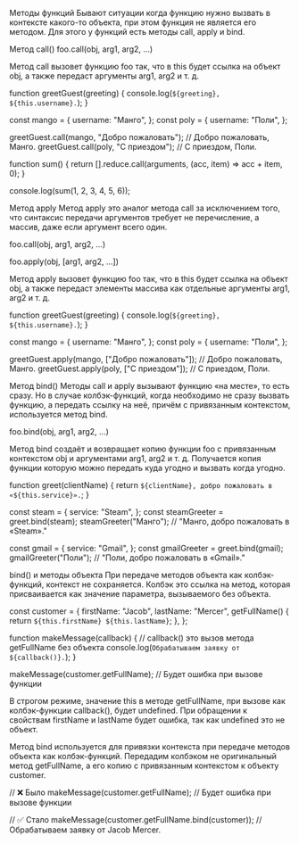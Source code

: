 Методы функций
Бывают ситуации когда функцию нужно вызвать в контексте какого-то объекта, при этом функция не является его методом. Для этого у функций есть методы call, apply и bind.

Метод call()
foo.call(obj, arg1, arg2, ...)

Метод call вызовет функцию foo так, что в this будет ссылка на объект obj, а также передаст аргументы arg1, arg2 и т. д.

function greetGuest(greeting) {
  console.log(`${greeting}, ${this.username}.`);
}

const mango = {
  username: "Манго",
};
const poly = {
  username: "Поли",
};

greetGuest.call(mango, "Добро пожаловать"); // Добро пожаловать, Манго.
greetGuest.call(poly, "С приездом"); // С приездом, Поли.

function sum() {
  return [].reduce.call(arguments, (acc, item) => acc + item, 0);
}

console.log(sum(1, 2, 3, 4, 5, 6));

Метод apply
Метод apply это аналог метода call за исключением того, что синтаксис передачи аргументов требует не перечисление, а массив, даже если аргумент всего один.

foo.call(obj, arg1, arg2, ...)

foo.apply(obj, [arg1, arg2, ...])

Метод apply вызовет функцию foo так, что в this будет ссылка на объект obj, а также передаст элементы массива как отдельные аргументы arg1, arg2 и т. д.

function greetGuest(greeting) {
  console.log(`${greeting}, ${this.username}.`);
}

const mango = {
  username: "Манго",
};
const poly = {
  username: "Поли",
};

greetGuest.apply(mango, ["Добро пожаловать"]); // Добро пожаловать, Манго.
greetGuest.apply(poly, ["С приездом"]); // С приездом, Поли.

Метод bind()
Методы call и apply вызывают функцию «на месте», то есть сразу. Но в случае колбэк-функций, когда необходимо не сразу вызвать функцию, а передать ссылку на неё, причём с привязанным контекстом, используется метод bind.

foo.bind(obj, arg1, arg2, ...)

Метод bind создаёт и возвращает копию функции foo с привязанным контекстом obj и аргументами arg1, arg2 и т. д. Получается копия функции которую можно передать куда угодно и вызвать когда угодно.

function greet(clientName) {
  return `${clientName}, добро пожаловать в «${this.service}».`;
}

const steam = {
  service: "Steam",
};
const steamGreeter = greet.bind(steam);
steamGreeter("Манго"); // "Манго, добро пожаловать в «Steam»."

const gmail = {
  service: "Gmail",
};
const gmailGreeter = greet.bind(gmail);
gmailGreeter("Поли"); // "Поли, добро пожаловать в «Gmail»."

bind() и методы объекта
При передаче методов объекта как колбэк-функций, контекст не сохраняется. Колбэк это ссылка на метод, которая присваивается как значение параметра, вызываемого без объекта.

const customer = {
  firstName: "Jacob",
  lastName: "Mercer",
  getFullName() {
    return `${this.firstName} ${this.lastName}`;
  },
};

function makeMessage(callback) {
  // callback() это вызов метода getFullName без объекта
  console.log(`Обрабатываем заявку от ${callback()}.`);
}

makeMessage(customer.getFullName); // Будет ошибка при вызове функции

В строгом режиме, значение this в методе getFullName, при вызове как колбэк-функции callback(), будет undefined. При обращении к свойствам firstName и lastName будет ошибка, так как undefined это не объект.

Метод bind используется для привязки контекста при передаче методов объекта как колбэк-функций. Передадим колбэком не оригинальный метод getFullName, а его копию с привязанным контекстом к объекту customer.

// ❌ Было
makeMessage(customer.getFullName); // Будет ошибка при вызове функции

// ✅ Стало
makeMessage(customer.getFullName.bind(customer)); // Обрабатываем заявку от Jacob Mercer.